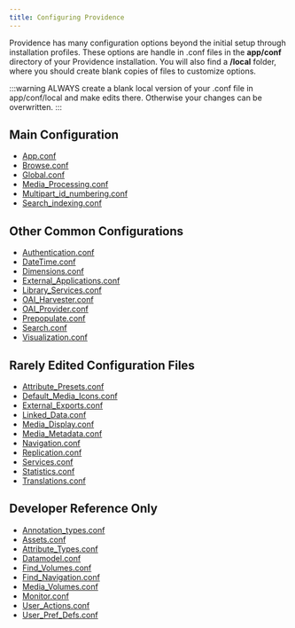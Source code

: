 ```yaml
---
title: Configuring Providence
---
```


Providence has many configuration options beyond the initial setup
through installation profiles. These options are handle in .conf files
in the **app/conf** directory of your Providence installation. You will
also find a **/local** folder, where you should create blank copies of
files to customize options.

:::warning
ALWAYS create a blank local version of your .conf file in app/conf/local
and make edits there. Otherwise your changes can be overwritten.
:::

## Main Configuration
- [App.conf](https://camanual.whirl-i-gig.com/providence/user/configuration/configuringProvidence/mainConfiguration/app) 
- [Browse.conf](https://camanual.whirl-i-gig.com/providence/user/configuration/configuringProvidence/mainConfiguration/browse) 
- [Global.conf](https://camanual.whirl-i-gig.com/providence/user/configuration/configuringProvidence/mainConfiguration/global.conf) 
- [Media_Processing.conf](https://camanual.whirl-i-gig.com/providence/user/configuration/configuringProvidence/mainConfiguration/media_processing.conf) 
- [Multipart_id_numbering.conf](https://camanual.whirl-i-gig.com/providence/user/configuration/configuringProvidence/mainConfiguration/multipart_id_numbering) 
- [Search_indexing.conf](https://camanual.whirl-i-gig.com/providence/user/configuration/configuringProvidence/mainConfiguration/search_indexing) 

## Other Common Configurations
- [Authentication.conf](https://camanual.whirl-i-gig.com/providence/user/configuration/configuringProvidence/otherCommon/authentication) 
- [DateTime.conf](https://camanual.whirl-i-gig.com/providence/user/configuration/configuringProvidence/otherCommon/datetime) 
- [Dimensions.conf](https://camanual.whirl-i-gig.com/providence/user/configuration/configuringProvidence/otherCommon/dimensions.conf) 
- [External_Applications.conf](https://camanual.whirl-i-gig.com/providence/user/configuration/configuringProvidence/otherCommon/external_applications) 
- [Library_Services.conf](https://camanual.whirl-i-gig.com/providence/user/configuration/configuringProvidence/otherCommon/library_services.conf) 
- [OAI_Harvester.conf](https://camanual.whirl-i-gig.com/providence/user/configuration/configuringProvidence/otherCommon/oai_harvester.conf) 
- [OAI_Provider.conf](https://camanual.whirl-i-gig.com/providence/user/configuration/configuringProvidence/otherCommon/oai_provider.conf) 
- [Prepopulate.conf](https://camanual.whirl-i-gig.com/providence/user/configuration/configuringProvidence/otherCommon/prepopulate)  
- [Search.conf](https://camanual.whirl-i-gig.com/providence/user/configuration/configuringProvidence/otherCommon/search) 
- [Visualization.conf](https://camanual.whirl-i-gig.com/providence/user/configuration/configuringProvidence/otherCommon/visualization.conf) 

## Rarely Edited Configuration Files
- [Attribute_Presets.conf](https://camanual.whirl-i-gig.com/providence/user/configuration/configuringProvidence/rarelyEdited/attribute_presets.conf) 
- [Default_Media_Icons.conf](https://camanual.whirl-i-gig.com/providence/user/configuration/configuringProvidence/rarelyEdited/default_media_icons.conf) 
- [External_Exports.conf](https://camanual.whirl-i-gig.com/providence/user/configuration/configuringProvidence/rarelyEdited/external_exports.conf) 
- [Linked_Data.conf](https://camanual.whirl-i-gig.com/providence/user/configuration/configuringProvidence/rarelyEdited/linked_data.conf) 
- [Media_Display.conf](https://camanual.whirl-i-gig.com/providence/user/configuration/configuringProvidence/rarelyEdited/external_exports.conf)  
- [Media_Metadata.conf](https://camanual.whirl-i-gig.com/providence/user/configuration/configuringProvidence/rarelyEdited/media_metadata.conf) 
- [Navigation.conf](https://camanual.whirl-i-gig.com/providence/user/configuration/configuringProvidence/rarelyEdited/external_exports.conf) 
- [Replication.conf](https://camanual.whirl-i-gig.com/providence/user/configuration/configuringProvidence/rarelyEdited/replication.conf) 
- [Services.conf](https://camanual.whirl-i-gig.com/providence/user/configuration/configuringProvidence/rarelyEdited/services.conf) 
- [Statistics.conf](https://camanual.whirl-i-gig.com/providence/user/configuration/configuringProvidence/rarelyEdited/statistics.conf) 
- [Translations.conf](https://camanual.whirl-i-gig.com/providence/user/configuration/configuringProvidence/rarelyEdited/translations.conf)

## Developer Reference Only
- [Annotation_types.conf](https://camanual.whirl-i-gig.com/providence/user/configuration/configuringProvidence/developer/annotation_types.conf)
- [Assets.conf](https://camanual.whirl-i-gig.com/providence/user/configuration/configuringProvidence/developer/assets.conf)  
- [Attribute_Types.conf](https://camanual.whirl-i-gig.com/providence/user/configuration/configuringProvidence/developer/attribute_types.conf) 
- [Datamodel.conf](https://camanual.whirl-i-gig.com/providence/user/configuration/configuringProvidence/developer/datamodel.conf) 
- [Find_Volumes.conf](https://camanual.whirl-i-gig.com/providence/user/configuration/configuringProvidence/developer/file_volumes.conf)
- [Find_Navigation.conf](https://camanual.whirl-i-gig.com/providence/user/configuration/configuringProvidence/developer/find_navigation.conf) 
- [Media_Volumes.conf](https://camanual.whirl-i-gig.com/providence/user/configuration/configuringProvidence/developer/media_volumes.conf) 
- [Monitor.conf](https://camanual.whirl-i-gig.com/providence/user/configuration/configuringProvidence/developer/monitor.conf)
- [User_Actions.conf](https://camanual.whirl-i-gig.com/providence/user/configuration/configuringProvidence/developer/user_actions.conf) 
- [User_Pref_Defs.conf](https://camanual.whirl-i-gig.com/providence/user/configuration/configuringProvidence/developer/user_pref_defs.conf)
